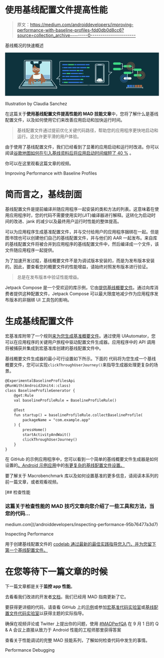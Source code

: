 # 使用基线配置文件提高性能

> 原文：<https://medium.com/androiddevelopers/improving-performance-with-baseline-profiles-fdd0db0d8cc6?source=collection_archive---------0----------------------->

基线概况的快速概述

![](img/c6be17fbd54b58cfe76cb05c3f5c417a.png)

Illustration by Claudia Sanchez

在这篇关于**使用基线配置文件提高性能的 MAD 技能文章**中，您将了解什么是基线配置文件，以及如何使用它们来改善应用启动和加快运行时间。

> 基线配置文件通过提前优化关键代码路径，帮助您的应用程序更快地启动和运行。这允许更平滑的用户体验。

由于使用了基线配置文件，我们已经看到了显著的应用启动和运行时改进。你可以阅读[谷歌地图如何在引入基线资料后将应用启动时间缩短了 40 %](https://android-developers.googleblog.com/2022/01/improving-app-performance-with-baseline.html) 。

你可以在这里观看这篇文章的视频。

Improving Performance with Baseline Profiles

# 简而言之，基线剖面

基线配置文件是提前编译并随应用程序一起安装的类和方法的列表。这意味着在使用应用程序时，您的代码不需要使用实时(JIT)编译器进行解释。这转化为启动时间的改进、jank 的减少以及最终用户运行时性能的整体提高。

可以为应用程序生成基准配置文件，并与交付给用户的应用程序捆绑在一起。但是图书馆也可以创建他们自己的基线配置文件，并与他们的 AAR 一起发布。来自库的基线配置文件将被合并到应用程序的基线配置文件中，然后编译成一个文件，该文件随应用程序一起提供。

为了加速开发过程，基线概要文件不是为调试版本安装的，而是为发布版本安装的。因此，要查看您的概要文件的性能增益，请始终对照发布版本进行验证。

> 总是在发布版本中验证性能增益。

Jetpack Compose 是一个受欢迎的库示例，它由[提供基线概要文件](https://developer.android.com/jetpack/compose/performance)。通过向库消费者提供这种配置文件，Jetpack Compose 可以最大限度地减少作为应用程序发布版本的非捆绑 UI 工具包的影响。

# 生成基线配置文件

宏基准库附带了一个规则[来为您生成基准概要文件](https://developer.android.com/reference/kotlin/androidx/benchmark/macro/junit4/BaselineProfileRule)。通过使用 UIAutomator，您可以在应用程序的关键用户旅程中驱动配置文件生成器。应用程序中的 API 调用将被捕获并集成到宏基准库创建的基线配置文件中。

基线概要文件生成器的最小可行设置如下所示。下面的
代码将为您生成一个基线概要文件，您可以实现`clickThroughUserJourney()`来指导生成器处理更复杂的场景。

```
@ExperimentalBaselineProfilesApi
@RunWith(AndroidJUnit4::class)
class BaselineProfileGenerator {
    @get:Rule
    val baselineProfileRule = BaselineProfileRule()

    @Test
    fun startup() = baselineProfileRule.collectBaselineProfile(
        packageName = "com.example.app"
    ) {
        pressHome()
        startActivityAndWait()
        clickThroughUserJourney()
    }
}
```

在 GitHub 的示例应用程序中，您可以看到一个简单的基线概要文件生成器是如何设置的[。Android 示例应用](https://github.com/android/performance-samples/blob/main/MacrobenchmarkSample/macrobenchmark/src/main/java/com/example/macrobenchmark/TrivialBaselineProfileBenchmark.kt)中的[有更复杂的基线配置文件设置。](https://github.com/android/nowinandroid/blob/main/benchmark/src/main/java/com/google/samples/apps/nowinandroid/baselineprofile/BaselineProfileGenerator.kt)

要了解关于 Macrobenchmark 库以及如何设置基准的更多信息，请阅读本系列的前一篇文章，或者观看视频。

[](/androiddevelopers/inspecting-performance-95b76477a3d7) [## 检查性能

### 这篇关于检查性能的 MAD 技巧文章向您介绍了一些工具和方法，当您的代码…

medium.com](/androiddevelopers/inspecting-performance-95b76477a3d7) 

Inspecting Performance

用于创建基线配置文件的 [codelab 通过最新的最佳实践指导您入门，并为您留下第一个基线配置文件。](https://goo.gle/baseline-profiles-codelab)

# 在您等待下一篇文章的时候

下一篇文章都是关于**监控 app 性能**。

去看看我们改进的开发者[文档](http://d.android.com/performance)，我们已经用 MAD 指南更新了它。

要获得更详细的代码，请查看 GitHub 上的[示例](http://github.com/android/performance-samples)或参加[宏基准代码实验室](https://goo.gle/baseline-profiles-codelab)或[基线配置文件代码实验室](https://goo.gle/baseline-profiles-codelab)以获得主题的实际指导。

确保在视频评论或 Twitter 上提出你的问题，使用 [#MADPerfQA](https://twitter.com/search?q=%23MADPerfQA) 在 9 月 1 日的 Q & A 会议上直接从致力于 Android 性能的工程师那里获得答案

查看关于性能调试的完整 MAD 技能系列，了解如何检查代码中发生的事情。

Performance Debugging